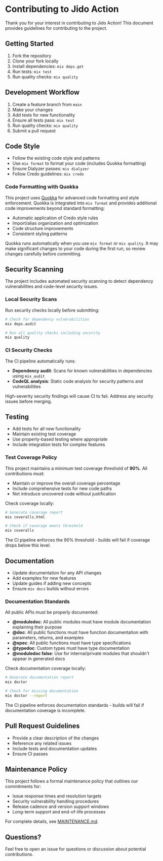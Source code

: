 # Contributing to Jido Action

Thank you for your interest in contributing to Jido Action! This document provides guidelines for contributing to the project.

## Getting Started

1. Fork the repository
2. Clone your fork locally
3. Install dependencies: `mix deps.get`
4. Run tests: `mix test`
5. Run quality checks: `mix quality`

## Development Workflow

1. Create a feature branch from `main`
2. Make your changes
3. Add tests for new functionality
4. Ensure all tests pass: `mix test`
5. Run quality checks: `mix quality`
6. Submit a pull request

## Code Style

- Follow the existing code style and patterns
- Use `mix format` to format your code (includes Quokka formatting)
- Ensure Dialyzer passes: `mix dialyzer`
- Follow Credo guidelines: `mix credo`

### Code Formatting with Quokka

This project uses [Quokka](https://hexdocs.pm/quokka/) for advanced code formatting and style enforcement. Quokka is integrated into `mix format` and provides additional code improvements beyond standard formatting:

- Automatic application of Credo style rules
- Import/alias organization and optimization
- Code structure improvements
- Consistent styling patterns

Quokka runs automatically when you use `mix format` or `mix quality`. It may make significant changes to your code during the first run, so review changes carefully before committing.

## Security Scanning

The project includes automated security scanning to detect dependency vulnerabilities and code-level security issues.

### Local Security Scans

Run security checks locally before submitting:

```bash
# Check for dependency vulnerabilities
mix deps.audit

# Run all quality checks including security
mix quality
```

### CI Security Checks

The CI pipeline automatically runs:
- **Dependency audit**: Scans for known vulnerabilities in dependencies using `mix_audit`
- **CodeQL analysis**: Static code analysis for security patterns and vulnerabilities

High-severity security findings will cause CI to fail. Address any security issues before merging.

## Testing

- Add tests for all new functionality
- Maintain existing test coverage
- Use property-based testing where appropriate
- Include integration tests for complex features

### Test Coverage Policy

This project maintains a minimum test coverage threshold of **90%**. All contributions must:

- Maintain or improve the overall coverage percentage
- Include comprehensive tests for new code paths
- Not introduce uncovered code without justification

Check coverage locally:
```bash
# Generate coverage report
mix coveralls.html

# Check if coverage meets threshold
mix coveralls
```

The CI pipeline enforces the 90% threshold - builds will fail if coverage drops below this level.

## Documentation

- Update documentation for any API changes
- Add examples for new features
- Update guides if adding new concepts
- Ensure `mix docs` builds without errors

### Documentation Standards

All public APIs must be properly documented:

- **@moduledoc**: All public modules must have module documentation explaining their purpose
- **@doc**: All public functions must have function documentation with parameters, returns, and examples
- **@spec**: All public functions must have type specifications
- **@typedoc**: Custom types must have type documentation
- **@moduledoc false**: Use for internal/private modules that shouldn't appear in generated docs

Check documentation coverage locally:
```bash
# Generate documentation report
mix doctor

# Check for missing documentation
mix doctor --report
```

The CI pipeline enforces documentation standards - builds will fail if documentation coverage is incomplete.

## Pull Request Guidelines

- Provide a clear description of the changes
- Reference any related issues
- Include tests and documentation updates
- Ensure CI passes

## Maintenance Policy

This project follows a formal maintenance policy that outlines our commitments for:

- Issue response times and resolution targets
- Security vulnerability handling procedures  
- Release cadence and version support windows
- Long-term support and end-of-life processes

For complete details, see [MAINTENANCE.md](MAINTENANCE.md).

## Questions?

Feel free to open an issue for questions or discussion about potential contributions.
